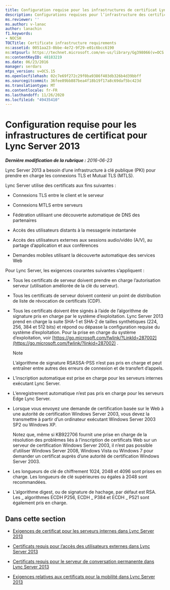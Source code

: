 ```yaml
---
title: Configuration requise pour les infrastructures de certificat Lync Server 2013
description: Configurations requises pour l’infrastructure des certificats Lync Server 2013.
ms.reviewer: ''
ms.author: v-lanac
author: lanachin
f1.keywords:
- NOCSH
TOCTitle: Certificate infrastructure requirements
ms:assetid: 0051aa23-0bbe-4e72-9f29-e01c6bcc6190
ms:mtpsurl: https://technet.microsoft.com/en-us/library/Gg398066(v=OCS.15)
ms:contentKeyID: 48183219
ms.date: 06/23/2016
manager: serdars
mtps_version: v=OCS.15
ms.openlocfilehash: 02c7e69f272c29f0ba9386f403db326b4d39bbff
ms.sourcegitcommit: 36fee89bb887bea4f18b19f17a8c69daf5bc423d
ms.translationtype: MT
ms.contentlocale: fr-FR
ms.lasthandoff: 11/26/2020
ms.locfileid: "49435410"
---
```

# <a name="certificate-infrastructure-requirements-for-lync-server-2013"></a>Configuration requise pour les infrastructures de certificat pour Lync Server 2013

<div data-xmlns="http://www.w3.org/1999/xhtml">

<div class="topic" data-xmlns="http://www.w3.org/1999/xhtml" data-msxsl="urn:schemas-microsoft-com:xslt" data-cs="https://msdn.microsoft.com/">

<div data-asp="https://msdn2.microsoft.com/asp">



</div>

<div id="mainSection">

<div id="mainBody">

<span> </span>

_**Dernière modification de la rubrique :** 2016-06-23_

Lync Server 2013 a besoin d’une infrastructure à clé publique (PKI) pour prendre en charge les connexions TLS et Mutual TLS (MTLS).

Lync Server utilise des certificats aux fins suivantes :

  - Connexions TLS entre le client et le serveur

  - Connexions MTLS entre serveurs

  - Fédération utilisant une découverte automatique de DNS des partenaires

  - Accès des utilisateurs distants à la messagerie instantanée

  - Accès des utilisateurs externes aux sessions audio/vidéo (A/V), au partage d’application et aux conférences

  - Demandes mobiles utilisant la découverte automatique des services Web

Pour Lync Server, les exigences courantes suivantes s’appliquent :

  - Tous les certificats de serveur doivent prendre en charge l’autorisation serveur (utilisation améliorée de la clé du serveur).

  - Tous les certificats de serveur doivent contenir un point de distribution de liste de révocation de certificats (CDP).

  - Tous les certificats doivent être signés à l’aide de l’algorithme de signature pris en charge par le système d’exploitation. Lync Server 2013 prend en charge la suite SHA-1 et SHA-2 de tailles synthétiques (224, 256, 384 et 512 bits) et répond ou dépasse la configuration requise du système d’exploitation. Pour la prise en charge du système d’exploitation, voir [https://go.microsoft.com/fwlink/?LinkId=287002](https://go.microsoft.com/fwlink/?linkid=287002) .
    
    <div>
    

    > [!NOTE]  
    > L’algorithme de signature RSASSA-PSS n’est pas pris en charge et peut entraîner entre autres des erreurs de connexion et de transfert d’appels. 

    
    </div>

  - L’inscription automatique est prise en charge pour les serveurs internes exécutant Lync Server.

  - L’enregistrement automatique n’est pas pris en charge pour les serveurs Edge Lync Server.

  - Lorsque vous envoyez une demande de certification basée sur le Web à une autorité de certification Windows Server 2003, vous devez la transmettre à partir d’un ordinateur exécutant Windows Server 2003 SP2 ou Windows XP.
    
    Notez que, même si KB922706 fournit une prise en charge de la résolution des problèmes liés à l’inscription de certificats Web sur un serveur de certification Windows Server 2003, il n’est pas possible d’utiliser Windows Server 2008, Windows Vista ou Windows 7 pour demander un certificat auprès d’une autorité de certification Windows Server 2003.

  - Les longueurs de clé de chiffrement 1024, 2048 et 4096 sont prises en charge. Les longueurs de clé supérieures ou égales à 2048 sont recommandées.

  - L’algorithme digest, ou de signature de hachage, par défaut est RSA. Les \_ algorithmes ECDH P256, ECDH \_ P384 et ECDH \_ P521 sont également pris en charge. 

<div>

## <a name="in-this-section"></a>Dans cette section

  - [Exigences de certificat pour les serveurs internes dans Lync Server 2013](lync-server-2013-certificate-requirements-for-internal-servers.md)

  - [Certificats requis pour l’accès des utilisateurs externes dans Lync Server 2013](lync-server-2013-certificate-requirements-for-external-user-access.md)

  - [Certificats requis pour le serveur de conversation permanente dans Lync Server 2013](lync-server-2013-certificate-requirements-for-persistent-chat-server.md)

  - [Exigences relatives aux certificats pour la mobilité dans Lync Server 2013](lync-server-2013-certificate-requirements-for-mobility.md)

</div>

</div>

<span> </span>

</div>

</div>

</div>

